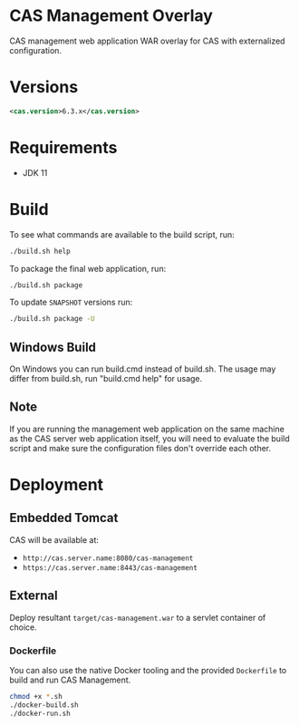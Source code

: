 CAS Management Overlay
============================

CAS management web application WAR overlay for CAS with externalized configuration.

# Versions

```xml
<cas.version>6.3.x</cas.version>
```

# Requirements

* JDK 11

# Build

To see what commands are available to the build script, run:

```bash
./build.sh help
```

To package the final web application, run:

```bash
./build.sh package
```

To update `SNAPSHOT` versions run:

```bash
./build.sh package -U
```

## Windows Build

On Windows you can run build.cmd instead of build.sh. The usage may differ from build.sh, run "build.cmd help" for usage.

## Note

If you are running the management web application on the same machine as the CAS server web application itself, 
you will need to evaluate the build script and make sure the configuration files don't override each other.

# Deployment

## Embedded Tomcat

CAS will be available at:

* `http://cas.server.name:8080/cas-management`
* `https://cas.server.name:8443/cas-management`

## External

Deploy resultant `target/cas-management.war`  to a servlet container of choice.

### Dockerfile

You can also use the native Docker tooling and the provided `Dockerfile` to build and run CAS Management.

```bash
chmod +x *.sh
./docker-build.sh
./docker-run.sh
```
